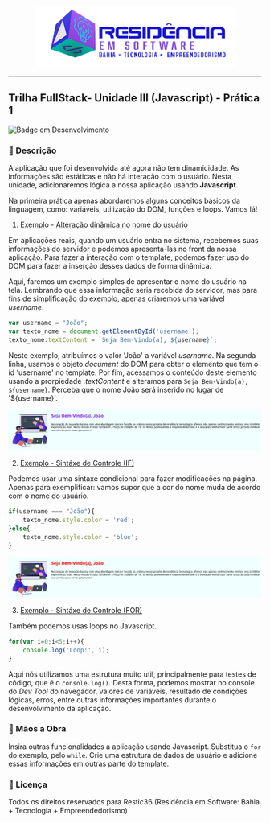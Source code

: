 <div align="center">
<img src="src/images/logo-nav.png" width="400px">
</div>

---

## Trilha FullStack- Unidade III (Javascript) - Prática 1

![Badge em Desenvolvimento](http://img.shields.io/static/v1?label=Linguagem&message=HTML|CSS|Javascript&color=GREEN&style=for-the-badge)

### :bookmark_tabs: Descrição

A aplicação que foi desenvolvida até agora não tem dinamicidade. As informações são estáticas e não há interação com o usuário. Nesta unidade, adicionaremos lógica a nossa aplicação usando <b>Javascript</b>.

Na primeira prática apenas abordaremos alguns conceitos básicos da linguagem, como: variáveis, utilização do DOM, funções e loops. Vamos lá!

1. <u>Exemplo - Alteração dinâmica no nome do usuário</u>

Em aplicações reais, quando um usuário entra no sistema, recebemos suas informações do servidor e podemos apresenta-las no front da nossa aplicação. Para fazer a interação com o template, podemos fazer uso do DOM para fazer a inserção desses dados de forma dinâmica. 

Aqui, faremos um exemplo simples de apresentar o nome do usuário na tela. Lembrando que essa informação seria recebida do servidor, mas para fins de simplificação do exemplo, apenas criaremos uma variável <em>username</em>.

```javascript
var username = "João";
var texto_nome = document.getElementById('username');
texto_nome.textContent = `Seja Bem-Vindo(a), ${username}`;
```

Neste exemplo, atribuímos o valor 'João' a variável <em>username</em>. Na segunda linha, usamos o objeto <em>document</em> do DOM para obter o elemento que tem o id 'username' no template. Por fim, acessamos o conteúdo deste elemento usando a prorpiedade <em>.textContent</em> e alteramos para `Seja Bem-Vindo(a), ${username}`. Perceba que o nome João será inserido no lugar de '${username}'.

![alt text](src/images/image.png)

2. <u>Exemplo - Sintáxe de Controle (IF)</u>

Podemos usar uma sintaxe condicional para fazer modificações na página. Apenas para exemplificar: vamos supor que a cor do nome muda de acordo com o nome do usuário.

```javascript
if(username === "João"){
    texto_nome.style.color = 'red';
}else{
    texto_nome.style.color = 'blue';
}
```

![alt text](src/images/image-1.png)

3. <u>Exemplo - Sintáxe de Controle (FOR)</u>

Também podemos usas loops no Javascript. 

```javascript
for(var i=0;i<5;i++){
    console.log('Loop:', i);
}
```

Aqui nós utilizamos uma estrutura muito util, principalmente para testes de código, que é o <code>console.log()</code>. Desta forma, podemos mostrar no console do <em>Dev Tool</em> do navegador, valores de variáveis, resultado de condições lógicas, erros, entre outras informações importantes durante o desenvolvimento da aplicação.

### :hammer: Mãos a Obra

Insira outras funcionalidades a aplicação usando Javascript. Substitua o <code>for</code> do exemplo, pelo <code>while</code>. Crie uma estrutura de dados de usuário e adicione essas informações em outras parte do template.

### :triangular_flag_on_post: Licença
<p>
Todos os direitos reservados para Restic36 (Residência em Software: Bahia + Tecnologia + Empreendedorismo)
</p>